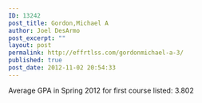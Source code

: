 ```yaml
---
ID: 13242
post_title: Gordon,Michael A
author: Joel DesArmo
post_excerpt: ""
layout: post
permalink: http://effrtlss.com/gordonmichael-a-3/
published: true
post_date: 2012-11-02 20:54:33
---
```

<p>Average GPA in Spring 2012 for first course listed: 3.802</p>